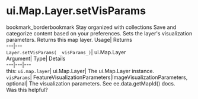  
#  ui.Map.Layer.setVisParams 
bookmark_borderbookmark Stay organized with collections  Save and categorize content based on your preferences.
Sets the layer's visualization parameters. 
Returns this map layer.
Usage| Returns  
---|---  
`Layer.setVisParams( _visParams_)`| ui.Map.Layer  
Argument| Type| Details  
---|---|---  
this: `ui.map.layer`| ui.Map.Layer| The ui.Map.Layer instance.  
`visParams`| FeatureVisualizationParameters|ImageVisualizationParameters, optional| The visualization parameters. See ee.data.getMapId() docs.  
Was this helpful?
